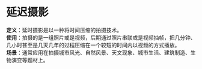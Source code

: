 # 延迟摄影
**定义**：延时摄影是以一种将时间压缩的拍摄技术。  
**使用**：拍摄的是一组照片或是视频，后期通过照片串联或是视频抽帧，把几分钟、几小时甚至是几天几年的过程压缩在一个较短的时间内以视频的方式播放。  
**场景**：通常应用在拍摄城市风光、自然风景、天文现象、城市生活、建筑制造、生物演变等题材上。  